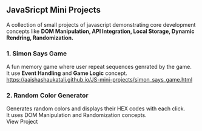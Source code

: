 ## JavaSricpt Mini Projects
A collection of small projects of javascript demonstrating core development concepts like **DOM Manipulation, API Integration, Local Storage, Dynamic Rendring, Randomization.**

### 1. Simon Says Game
A fun memory game where user repeat sequences genrated by the game.<br>
It use **Event Handling** and **Game Logic** concept.<br>
https://aaishashaukatali.github.io/JS-mini-projects/simon_says_game.html

### 2. Random Color Generator
Generates random colors and displays their HEX codes with each click.<br>
It uses DOM Manipulation and Randomization concepts.<br>
View Project
